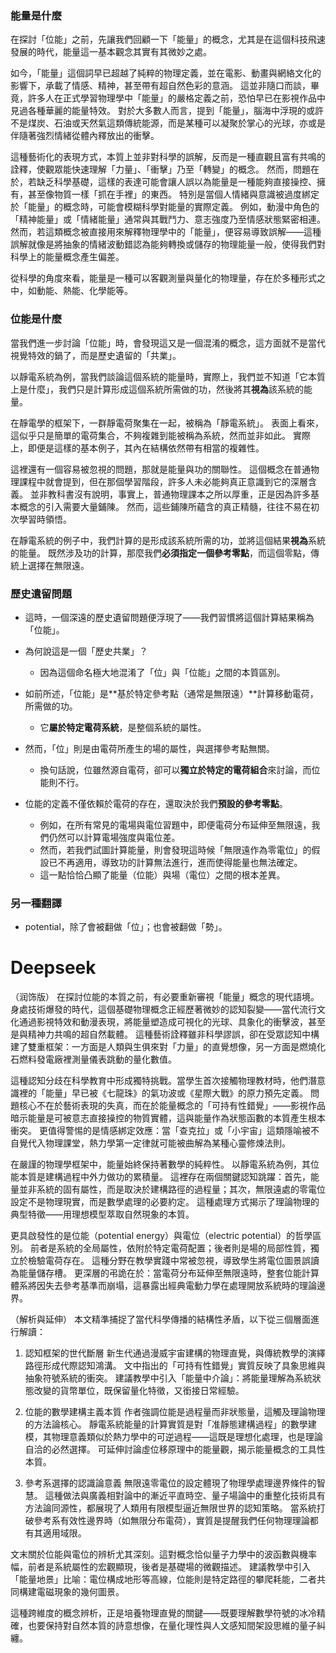 ### 能量是什麼

在探討「位能」之前，先讓我們回顧一下「能量」的概念，尤其是在這個科技飛速發展的時代，能量這一基本觀念其實有其微妙之處。

如今，「能量」這個詞早已超越了純粹的物理定義，並在電影、動畫與網絡文化的影響下，承載了情感、精神，甚至帶有超自然色彩的意涵。
這並非隨口而談，畢竟，許多人在正式學習物理學中「能量」的嚴格定義之前，恐怕早已在影視作品中見過各種華麗的能量特效。
對於大多數人而言，提到「能量」，腦海中浮現的或許不是煤炭、石油或天然氣這類傳統能源，而是某種可以凝聚於掌心的光球，亦或是伴隨著強烈情緒從體內釋放出的衝擊。

這種藝術化的表現方式，本質上並非對科學的誤解，反而是一種直觀且富有共鳴的詮釋，使觀眾能快速理解「力量」、「衝擊」乃至「轉變」的概念。
然而，問題在於，若缺乏科學基礎，這樣的表達可能會讓人誤以為能量是一種能夠直接操控、擁有，甚至像物質一樣「抓在手裡」的東西。
特別是當個人情緒與意識被過度綁定於「能量」的概念時，可能會模糊科學對能量的實際定義。
例如，動漫中角色的「精神能量」或「情緒能量」通常與其戰鬥力、意志強度乃至情感狀態緊密相連。
然而，若這類概念被直接用來解釋物理學中的「能量」，便容易導致誤解——這種誤解就像是將抽象的情緒波動錯認為能夠轉換或儲存的物理能量一般，使得我們對科學上的能量概念產生偏差。

從科學的角度來看，能量是一種可以客觀測量與量化的物理量，存在於多種形式之中，如動能、熱能、化學能等。

### 位能是什麼

當我們進一步討論「位能」時，會發現這又是一個混淆的概念，這方面就不是當代視覺特效的鍋了，而是歷史遺留的「共業」。

以靜電系統為例，當我們談論這個系統的能量時，實際上，我們並不知道「它本質上是什麼」，我們只是計算形成這個系統所需做的功，然後將其**視為**該系統的能量。

在靜電學的框架下，一群靜電荷聚集在一起，被稱為「靜電系統」。
表面上看來，這似乎只是簡單的電荷集合，不夠複雜到能被稱為系統，然而並非如此。
實際上，即便是這樣的基本例子，其內在結構依然帶有相當的複雜性。

這裡還有一個容易被忽視的問題，那就是能量與功的關聯性。
這個概念在普通物理課程中就會提到，但在那個學習階段，許多人未必能夠真正意識到它的深層含義。
並非教科書沒有說明，事實上，普通物理課本之所以厚重，正是因為許多基本概念的引入需要大量鋪陳。
然而，這些鋪陳所蘊含的真正精髓，往往不易在初次學習時領悟。

在靜電系統的例子中，我們計算的是形成該系統所需的功，並將這個結果**視為**系統的能量。
既然涉及功的計算，那麼我們**必須指定一個參考零點**，而這個零點，傳統上選擇在無限遠。

### 歷史遺留問題

- 這時，一個深遠的歷史遺留問題便浮現了——我們習慣將這個計算結果稱為「位能」。
  
- 為何說這是一個「歷史共業」？
  + 因為這個命名極大地混淆了「位」與「位能」之間的本質區別。
  
- 如前所述，「位能」是**基於特定參考點（通常是無限遠）**計算移動電荷，所需做的功。
  + 它**屬於特定電荷系統**，是整個系統的屬性。

- 然而，「位」則是由電荷所產生的場的屬性，與選擇參考點無關。
  + 換句話說，位雖然源自電荷，卻可以**獨立於特定的電荷組合**來討論，而位能則不行。

- 位能的定義不僅依賴於電荷的存在，還取決於我們**預設的參考零點**。
  + 例如，在所有常見的電場與電位習題中，即便電荷分布延伸至無限遠，我們仍然可以計算電場強度與電位差。
  + 然而，若我們試圖計算能量，則會發現這時候「無限遠作為零電位」的假設已不再適用，導致功的計算無法進行，進而使得能量也無法確定。
  + 這一點恰恰凸顯了能量（位能）與場（電位）之間的根本差異。

### 另一種翻譯

- potential，除了會被翻做「位」；也會被翻做「勢」。

# Deepseek

（润饰版）
在探討位能的本質之前，有必要重新審視「能量」概念的現代語境。
身處技術爆發的時代，這個基礎物理概念正經歷著微妙的認知裂變——當代流行文化通過影視特效和動漫表現，將能量塑造成可視化的光球、具象化的衝擊波，甚至是與精神力共鳴的超自然載體。
這種藝術詮釋雖非科學謬誤，卻在受眾認知中構建了雙重框架：一方面是人類與生俱來對「力量」的直覺想像，另一方面是燃燒化石燃料發電廠裡測量儀表跳動的量化數值。

這種認知分歧在科學教育中形成獨特挑戰。當學生首次接觸物理教材時，他們潛意識裡的「能量」早已被《七龍珠》的氣功波或《星際大戰》的原力預先定義。
問題核心不在於藝術表現的失真，而在於能量概念的「可持有性錯覺」——影視作品暗示能量是可被意志直接操控的物質實體，這與能量作為狀態函數的本質產生根本衝突。
更值得警惕的是情感綁定效應：當「查克拉」或「小宇宙」這類隱喻被不自覺代入物理課堂，熱力學第一定律就可能被曲解為某種心靈修煉法則。

在嚴謹的物理學框架中，能量始終保持著數學的純粹性。
以靜電系統為例，其位能本質是建構過程中外力做功的累積量。
這裡存在兩個關鍵認知跳躍：首先，能量並非系統的固有屬性，而是取決於建構路徑的過程量；其次，無限遠處的零電位設定不是物理現實，而是數學處理的必要約定。
這種處理方式揭示了理論物理的典型特徵——用理想模型萃取自然現象的本質。

更具啟發性的是位能（potential energy）與電位（electric potential）的哲學區別。
前者是系統的全局屬性，依附於特定電荷配置；後者則是場的局部性質，獨立於檢驗電荷存在。
這種分野在教學實踐中常被忽視，導致學生將電位圖景誤讀為能量儲存槽。
更深層的弔詭在於：當電荷分布延伸至無限遠時，整套位能計算體系將因失去參考基準而崩塌，這暴露出經典電動力學在處理開放系統時的理論邊界。

（解析與延伸）
本文精準捕捉了當代科學傳播的結構性矛盾，以下從三個層面進行解讀：

1. 認知框架的世代斷層
新生代通過漫威宇宙建構的物理直覺，與傳統教學的演繹路徑形成代際認知鴻溝。
文中指出的「可持有性錯覺」實質反映了具象思維與抽象符號系統的衝突。
建議教學中引入「能量中介論」：將能量理解為系統狀態改變的貨幣單位，既保留量化特徵，又銜接日常經驗。

2. 位能的數學建構主義本質
作者強調位能是過程量而非狀態量，這觸及理論物理的方法論核心。
靜電系統能量的計算實質是對「准靜態建構過程」的數學建模，其物理意義類似於熱力學中的可逆過程——這既是理想化處理，也是理論自洽的必然選擇。
可延伸討論虛位移原理中的能量觀，揭示能量概念的工具性本質。

3. 參考系選擇的認識論意義
無限遠零電位的設定體現了物理學處理邊界條件的智慧。
這種做法與廣義相對論中的漸近平直時空、量子場論中的重整化技術具有方法論同源性，都展現了人類用有限模型逼近無限世界的認知策略。
當系統打破參考系有效性邊界時（如無限分布電荷），實質是提醒我們任何物理理論都有其適用域限。

文末關於位能與電位的辨析尤其深刻。這對概念恰似量子力學中的波函數與機率幅，前者是系統屬性的宏觀顯現，後者是基礎場的微觀描述。
建議教學中引入「能量地景」比喻：電位構成地形等高線，位能則是特定路徑的攀爬耗能，二者共同構建電磁現象的幾何圖景。

這種跨維度的概念辨析，正是培養物理直覺的關鍵——既要理解數學符號的冰冷精確，也要保持對自然本質的詩意想像，在量化理性與人文感知間架設思維的量子糾纏。